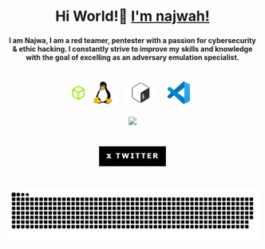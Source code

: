 
<h1 align="center">Hi World!👋 <a href="https://najw4h.github.io/notkyo.md/" target="_blank">I'm najwah!<a></h1>

###

 <h4 align="center">I am Najwa, I am a red teamer, pentester with a passion for cybersecurity & ethic hacking. I constantly strive to improve my skills and knowledge with the goal of excelling as an adversary emulation specialist.</h4>

 ###

<br clear="both">

<div align="center">
  <img src="./img/htbSinFondo.png" height="45" alt="hack the box logo" />
  <img src="./img/linux_logo_icon_168243.webp" height="45" alt="linux logo" />
  <img width="12" />
  <img src="./img/bash.png" height="45" alt="bash logo"  />
  <img width="12" />
  <img src="./img/Visual_Studio_Code_1.35_icon.svg.png" height="45" alt="visual logo"  />
  <img width="12" />
</div>

###

<div align="center">
    <img height="200" src="./img/8d3793707fde5d7dd2f43e232d26547d.gif"  />
  </div>

###

<br clear="both">

<div align="center">
  <a href="" target="_blank">
  <a href="https://x.com/sickqrlz" target="_blank">
    <img src="./img/twitterpanel.png" height="40" alt="twitter logo"  />
  </a>
</div>

###

<br clear="both">

<img src="./img/github-user-contribution.svg" alt="Snake animation" />

###
